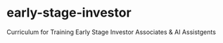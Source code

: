# early-stage-investor
Curriculum for Training Early Stage Investor Associates &amp; AI Assistgents
